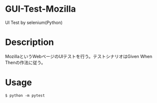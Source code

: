 # GUI-Test-Mozilla
UI Test by selenium(Python)

# Description
MozillaというWebページのUIテストを行う。テストシナリオはGiven When Thenの作法に従う。

# Usage
```
$ python -m pytest
```
